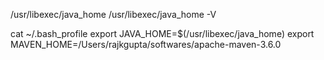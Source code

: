 /usr/libexec/java_home
/usr/libexec/java_home -V

cat ~/.bash_profile
export JAVA_HOME=$(/usr/libexec/java_home)
export MAVEN_HOME=/Users/rajkgupta/softwares/apache-maven-3.6.0
